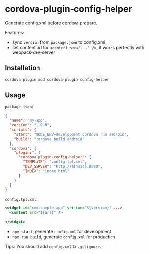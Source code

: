 # cordova-plugin-config-helper

Generate config.xml before cordova prepare.

Features:

 * sync `version` from `package.json` to config.xml
 * set content url for `<content src="..." />`, it works perfectly with webpack-dev-server

## Installation

```bash
cordova plugin add cordova-plugin-config-helper
```

## Usage

`package.json`:

```json
{
  "name": "my-app",
  "version": "1.0.0",
  "scripts": {
    "start": "NODE_ENV=development cordova run android",
    "build": "cordova build android"
  },
  "cordova": {
    "plugins": {
      "cordova-plugin-config-helper": {
        "TEMPLATE": "config.tpl.xml",
        "DEV_SERVER": "http://${host}:8080",
        "INDEX": "index.html"
      }
    }
  }
}
```

`config.tpl.xml`:

```xml
<widget id="com.sample.app" version="${version}" ...>
  <content src="${url}" />
  ...
</widget>
```

 * `npm start`, generate `config.xml` for development
 * `npm run build`, generate `config.xml` for production

Tips: You should add `config.xml` to `.gitignore`.
